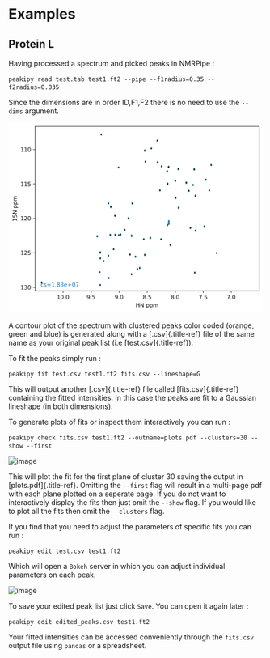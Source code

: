 Examples
========

Protein L
---------

Having processed a spectrum and picked peaks in NMRPipe :

    peakipy read test.tab test1.ft2 --pipe --f1radius=0.35 --f2radius=0.035

Since the dimensions are in order ID,F1,F2 there is no need to use the
`--dims` argument.

![image](../../../test/test_protein_L/clusters.png)

A contour plot of the spectrum with clustered peaks color coded (orange,
green and blue) is generated along with a [.csv]{.title-ref} file of the
same name as your original peak list (i.e [test.csv]{.title-ref}).

To fit the peaks simply run :

    peakipy fit test.csv test1.ft2 fits.csv --lineshape=G

This will output another [.csv]{.title-ref} file called
[fits.csv]{.title-ref} containing the fitted intensities. In this case
the peaks are fit to a Gaussian lineshape (in both dimensions).

To generate plots of fits or inspect them interactively you can run :

    peakipy check fits.csv test1.ft2 --outname=plots.pdf --clusters=30 --show --first

![image](../../../images/egplot.png)

This will plot the fit for the first plane of cluster 30 saving the
output in [plots.pdf]{.title-ref}. Omitting the `--first` flag will
result in a multi-page pdf with each plane plotted on a seperate page.
If you do not want to interactively display the fits then just omit the
`--show` flag. If you would like to plot all the fits then omit the
`--clusters` flag.

If you find that you need to adjust the parameters of specific fits you
can run :

    peakipy edit test.csv test1.ft2 

Which will open a `Bokeh` server in which you can adjust individual
parameters on each peak.

![image](../../../images/bokeh2.png)

To save your edited peak list just click `Save`. You can open it again
later :

    peakipy edit edited_peaks.csv test1.ft2 

Your fitted intensities can be accessed conveniently through the
`fits.csv` output file using `pandas` or a spreadsheet.
